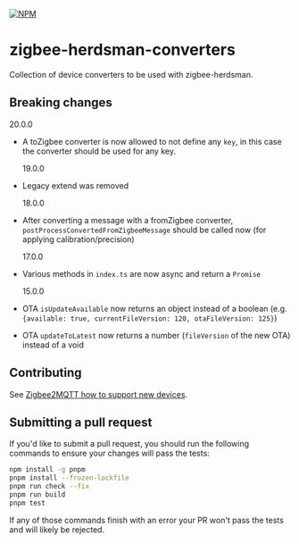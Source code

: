 [![NPM](https://nodei.co/npm/zigbee-herdsman-converters.png)](https://nodei.co/npm/zigbee-herdsman-converters/)

# zigbee-herdsman-converters

Collection of device converters to be used with zigbee-herdsman.

## Breaking changes

20.0.0

- A toZigbee converter is now allowed to not define any `key`, in this case the converter should be used for any key.

  19.0.0

- Legacy extend was removed

  18.0.0

- After converting a message with a fromZigbee converter, `postProcessConvertedFromZigbeeMessage` should be called now (for applying calibration/precision)

  17.0.0

- Various methods in `index.ts` are now async and return a `Promise`

  15.0.0

- OTA `isUpdateAvailable` now returns an object instead of a boolean (e.g. `{available: true, currentFileVersion: 120, otaFileVersion: 125}`)
- OTA `updateToLatest` now returns a number (`fileVersion` of the new OTA) instead of a void

## Contributing

See [Zigbee2MQTT how to support new devices](https://www.zigbee2mqtt.io/advanced/support-new-devices/01_support_new_devices.html).

## Submitting a pull request

If you'd like to submit a pull request, you should run the following commands to ensure your changes will pass the tests:

```sh
npm install -g pnpm
pnpm install --frozen-lockfile
pnpm run check --fix
pnpm run build
pnpm test
```

If any of those commands finish with an error your PR won't pass the tests and will likely be rejected.
